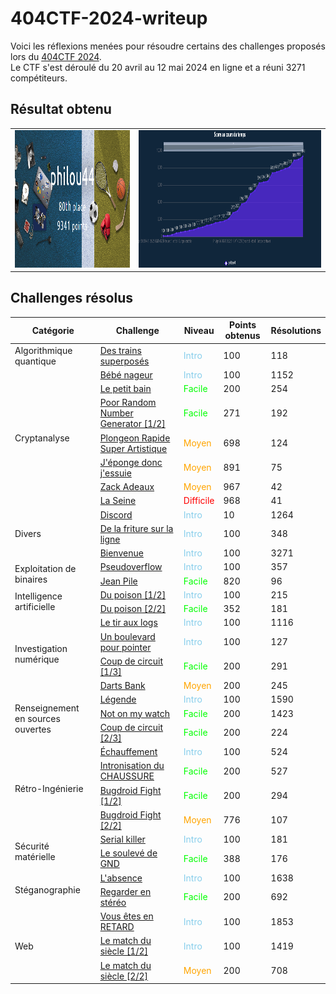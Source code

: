 # 404CTF-2024-writeup

Voici les réflexions menées pour résoudre certains des challenges proposés lors du [404CTF 2024](https://ctf.404ctf.fr/).<br/>
Le CTF s'est déroulé du 20 avril au 12 mai 2024 en ligne et a réuni 3271 compétiteurs.

## Résultat obtenu

<table>
  <tbody>
    <tr>
      <td><img alt="Classement final à l'issue de la compétition" src="./score-final.png" height="220"></td>
      <td><img alt="Progression du score sur la durée de la compétition" src="./score-progression.png" height="220"></td>
    </tr>
  </tbody>
</table>

## Challenges résolus

<table>
 <thead><tr><th>Catégorie</th><th>Challenge</th><th>Niveau</th><th>Points obtenus</th><th>Résolutions</th></tr></thead>
 <tbody>
  <tr><td rowspan=1>Algorithmique quantique</td>
        <td><a href="./quantum/des-trains-superposes/des-trains-superposes.md">Des trains superposés</a></td><td style="color:skyblue">Intro</td><td>100</td><td>118</td></tr>

  <tr><td rowspan=7>Cryptanalyse</td>
        <td><a href="./crypto/bebe-nageur/bebe-nageur.md">Bébé nageur</a></td><td style="color:skyblue">Intro</td><td>100</td><td>1152</td></tr>
    <tr><td><a href="./crypto/le-petit-bain/le-petit-bain.md">Le petit bain</a></td><td style="color:lime">Facile</td><td>200</td><td>254</td></tr>
    <tr><td><a href="./crypto/poor-random-number-generator-1_2/poor-random-number-generator-1_2.md">Poor Random Number Generator [1/2]</a></td><td style="color:lime">Facile</td><td>271</td><td>192</td></tr>
    <tr><td><a href="./crypto/plongeon-rapide-super-artistique/plongeon-rapide-super-artistique.md">Plongeon Rapide Super Artistique</a></td><td style="color:orange">Moyen</td><td>698</td><td>124</td></tr>
    <tr><td><a href="./crypto/j-eponge-donc-j-essuie/j-eponge-donc-j-essuie.md">J'éponge donc j'essuie</a></td><td style="color:orange">Moyen</td><td>891</td><td>75</td></tr>
    <tr><td><a href="./crypto/zack-adeaux/zack-adeaux.md">Zack Adeaux</a></td><td style="color:orange">Moyen</td><td>967</td><td>42</td></tr>
    <tr><td><a href="./crypto/la-seine/la-seine.md">La Seine</a></td><td style="color:red">Difficile</td><td>968</td><td>41</td></tr>

  <tr><td rowspan=3>Divers</td>
        <td><a href="./misc/discord/discord.md">Discord</a></td><td style="color:skyblue">Intro</td><td>10</td><td>1264</td></tr>
    <tr><td><a href="./misc/de-la-friture-sur-la-ligne/de-la-friture-sur-la-ligne.md">De la friture sur la ligne</a></td><td style="color:skyblue">Intro</td><td>100</td><td>348</td></tr>
    <tr><td><a href="./misc/bienvenue/bienvenue.md">Bienvenue</a></td><td style="color:skyblue">Intro</td><td>100</td><td>3271</td></tr>

  <tr><td rowspan=2>Exploitation de binaires</td>
        <td><a href="./pwn/pseudoverflow/pseudoverflow.md">Pseudoverflow</a></td><td style="color:skyblue">Intro</td><td>100</td><td>357</td></tr>
    <tr><td><a href="./pwn/jean-pile/jean-pile.md">Jean Pile</a></td><td style="color:lime">Facile</td><td>820</td><td>96</td></tr>

  <tr><td rowspan=2>Intelligence artificielle</td>
        <td><a href="./ai/du-poison-1_2/du-poison-1_2.md">Du poison [1/2]</a></td><td style="color:skyblue">Intro</td><td>100</td><td>215</td></tr>
    <tr><td><a href="./ai/du-poison-2_2/du-poison-2_2.md">Du poison [2/2]</a></td><td style="color:lime">Facile</td><td>352</td><td>181</td></tr>

  <tr><td rowspan=4>Investigation numérique</td>
        <td><a href="./forensics/le-tir-aux-logs/le-tir-aux-logs.md">Le tir aux logs</a></td><td style="color:skyblue">Intro</td><td>100</td><td>1116</td></tr>
    <tr><td><a href="./forensics/un-boulevard-pour-pointer/un-boulevard-pour-pointer.md">Un boulevard pour pointer</a></td><td style="color:skyblue">Intro</td><td>100</td><td>127</td></tr>
    <tr><td><a href="./forensics/coup-de-circuit-1_3/coup-de-circuit-1_3.md">Coup de circuit [1/3]</a></td><td style="color:lime">Facile</td><td>200</td><td>291</td></tr>
    <tr><td><a href="./forensics/darts-bank/darts-bank.md">Darts Bank</a></td><td style="color:orange">Moyen</td><td>200</td><td>245</td></tr>

  <tr><td rowspan=3>Renseignement en sources ouvertes</td>
        <td><a href="./osint/legende/legende.md">Légende</a></td><td style="color:skyblue">Intro</td><td>100</td><td>1590</td></tr>
    <tr><td><a href="./osint/not-on-my-watch/not-on-my-watch.md">Not on my watch</a></td><td style="color:lime">Facile</td><td>200</td><td>1423</td></tr>
    <tr><td><a href="./osint/coup-de-circuit-2_3/coup-de-circuit-2_3.md">Coup de circuit [2/3]</a></td><td style="color:lime">Facile</td><td>200</td><td>224</td></tr>

  <tr><td rowspan=4>Rétro-Ingénierie</td>
        <td><a href="./reverse/echauffement/echauffement.md">Échauffement</a></td><td style="color:skyblue">Intro</td><td>100</td><td>524</td></tr>
    <tr><td><a href="./reverse/intronisation-en-chaussure/intronisation-en-chaussure.md">Intronisation du CHAUSSURE</a></td><td style="color:lime">Facile</td><td>200</td><td>527</td></tr>
    <tr><td><a href="./reverse/bugdroid-fight-1_2/bugdroid-fight-1_2.md">Bugdroid Fight [1/2]</a></td><td style="color:lime">Facile</td><td>200</td><td>294</td></tr>
    <tr><td><a href="./reverse/bugdroid-fight-2_2/bugdroid-fight-2_2.md">Bugdroid Fight [2/2]</a></td><td style="color:orange">Moyen</td><td>776</td><td>107</td></tr>

  <tr><td rowspan=2>Sécurité matérielle</td>
        <td><a href="./hardware/serial-killer/serial-killer.md">Serial killer</a></td><td style="color:skyblue">Intro</td><td>100</td><td>181</td></tr>
    <tr><td><a href="./hardware/le-souleve-de-gnd/le-souleve-de-gnd.md">Le soulevé de GND</a></td><td style="color:lime">Facile</td><td>388</td><td>176</td></tr>

  <tr><td rowspan=2>Stéganographie</td>
        <td><a href="./stegano/l-absence/l-absence.md">L'absence</a></td><td style="color:skyblue">Intro</td><td>100</td><td>1638</td></tr>
    <tr><td><a href="./stegano/regarder-en-stereo/regarder-en-stereo.md">Regarder en stéréo</a></td><td style="color:lime">Facile</td><td>200</td><td>692</td></tr>

  <tr><td rowspan=3>Web</td>
        <td><a href="./web/vous-etes-en-retard/vous-etes-en-retard.md">Vous êtes en RETARD</a></td><td style="color:skyblue">Intro</td><td>100</td><td>1853</td></tr>
    <tr><td><a href="./web/le-match-du-siecle-1_2/le-match-du-siecle-1_2.md">Le match du siècle [1/2]</a></td><td style="color:skyblue">Intro</td><td>100</td><td>1419</td></tr>
    <tr><td><a href="./web/le-match-du-siecle-2_2/le-match-du-siecle-2_2.md">Le match du siècle [2/2]</a></td><td style="color:orange">Moyen</td><td>200</td><td>708</td></tr>

 </tbody>
</table>
